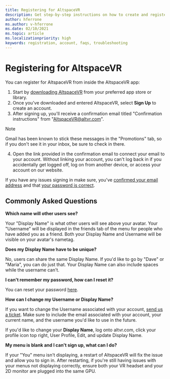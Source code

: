 ```yaml
---
title: Registering for AltspaceVR
description: Get step-by-step instructions on how to create and register a new AltspaceVR account and answers to commonly asked questions.
author: hferrone
ms.author: v-hferrone
ms.date: 02/10/2021
ms.topic: article
ms.localizationpriority: high
keywords: registration, account, faqs, troubleshooting
---
```


# Registering for AltspaceVR

You can register for AltspaceVR from inside the AltspaceVR app:

1. Start by [downloading AltspaceVR](https://altvr.com/getaltspacevr) from your preferred app store or library. 
2. Once you've downloaded and entered AltspaceVR, select **Sign Up** to create an account.
3. After signing up, you'll receive a confirmation email titled "Confirmation instructions" from "AltspaceVR@altvr.com". 

> [!NOTE]
> Gmail has been known to stick these messages in the "Promotions" tab, so if you don't see it in your inbox, be sure to check in there.

4. Open the link provided in the confirmation email to connect your email to your account. Without linking your account, you can't log back in if you accidentally get logged off, log on from another device, or access your account on our website.

If you have any issues signing in make sure, you've [confirmed your email address](https://account.altvr.com/users/confirmation/new) and that [your password is correct](https://account.altvr.com/users/password/new).

## Commonly Asked Questions

**Which name will other users see?**

Your "Display Name" is what other users will see above your avatar. Your "Username" will be displayed in the friends tab of the menu for people who have added you as a friend. Both your Display Name and Username will be visible on your avatar's nametag.

**Does my Display Name have to be unique?**
 
No, users can share the same Display Name. If you'd like to go by "Dave" or "Maria", you can do just that. Your Display Name can also include spaces while the username can't.

**I can't remember my password, how can I reset it?**

You can reset your password [here](https://account.altvr.com/users/password/new).

**How can I change my Username or Display Name?**

If you want to change the Username associated with your account, [send us a ticket](https://help.altvr.com/hc/requests/new). Make sure to include the email associated with your account, your current name, and the username you'd like to use in the future.

If you'd like to change your **Display Name**, log onto altvr.com, click your profile icon top right, User Profile, Edit, and update Display Name.

**My menu is blank and I can't sign up, what can I do?**

If your "You" menu isn't displaying, a restart of AltspaceVR will fix the issue and allow you to sign in. After restarting, if you're still having issues with your menus not displaying correctly, ensure both your VR headset and your 2D monitor are plugged into the same GPU.